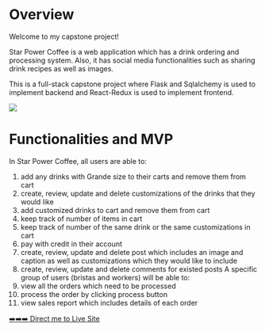 # Overview 


Welcome to my capstone project!

Star Power Coffee is a web application which has a drink ordering and processing system. Also, it has social media functionalities such as sharing drink recipes as well as images. 

This is a full-stack capstone project where Flask and Sqlalchemy is used to implement backend and React-Redux is used to implement frontend. 

<img src="https://github.com/daniellelei/CapstoneProject/blob/main/assets/appScreenShot.gif?raw=true" />


# Functionalities and MVP

In Star Power Coffee, all users are able to: 
1. add any drinks with Grande size to their carts and remove them from cart
2. create, review, update and delete customizations of the drinks that they would like
3. add customized drinks to cart and remove them from cart
4. keep track of number of items in cart
5. keep track of number of the same drink or the same customizations in cart 
6. pay with credit in their account
7. create, review, update and delete post which includes an image and caption as well as customizations which they would like to include
8. create, review, update and delete comments for existed posts
A specific group of users (bristas and workers) will be able to:
1. view all the orders which need to be processed
2. process the order by clicking process button 
3. view sales report which includes details of each order


<a href="https://coffeeortea.onrender.com">➡️➡️➡️ Direct me to Live Site </a>


